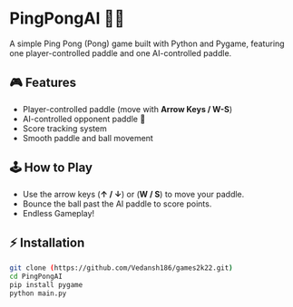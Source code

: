 # **PingPongAI** 🏓🤖

A simple Ping Pong (Pong) game built with Python and Pygame, featuring one player-controlled paddle and one AI-controlled paddle.  

## 🎮 Features
- Player-controlled paddle (move with **Arrow Keys / W-S**)  
- AI-controlled opponent paddle 🤖  
- Score tracking system  
- Smooth paddle and ball movement  

## 🕹️ How to Play
- Use the arrow keys (**↑ / ↓**) or (**W / S**) to move your paddle.  
- Bounce the ball past the AI paddle to score points.  
- Endless Gameplay!  

## ⚡ Installation
```bash
git clone (https://github.com/Vedansh186/games2k22.git)
cd PingPongAI
pip install pygame
python main.py
```

